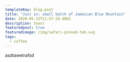 ```yaml
---
templateKey: blog-post
title: "Just in: small batch of Jamaican Blue Mountain"
date: 2020-05-22T21:57:29.486Z
description: teast
featuredpost: true
featuredimage: /img/safari-pinned-tab.svg
tags:
  - coffee
---
```

asdtawetrafsd